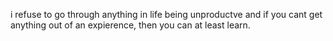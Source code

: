 i refuse to go through anything in life being unproductve and if you cant get anything out of an expierence, then you can at least learn.
